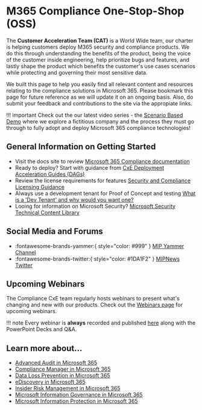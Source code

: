 # M365 Compliance One-Stop-Shop (OSS)

The **Customer Acceleration Team (CAT)** is a World Wide team, our charter is helping customers deploy M365 security and compliance products. We do this through understanding the benefits of the product, being the voice of the customer inside engineering, help prioritize bugs and features,  and lastly shape the product which benefits the customer's use cases scenarios while protecting and governing their most sensitive data.

We built this page to help you easily find all relevant content and resources relating to the compliance solutions in Microsoft 365. Please bookmark this page for future reference as we will update it on an ongoing basis. Also, do submit your feedback and contributions to the site via the appropiate links.

!!! important
    Check out the our latest video series - the [Scenario Based Demo](sbd/sbd-intro) where we explore a fictitious company and the process they must go through to fully adopt and deploy Microsoft 365 compliance technologies!

## General Information on Getting Started

* Visit the docs site to review [Microsoft 365 Compliance documentation](https://docs.microsoft.com/en-us/microsoft-365/compliance/?view=o365-worldwide)
* Ready to deploy? Start with guidance from [CxE Deployment Acceleration Guides (DAGs)](dag)
* Review the license requirements for features [Security and Compliance Licensing Guidance](https://docs.microsoft.com/en-us/office365/servicedescriptions/microsoft-365-service-descriptions/microsoft-365-tenantlevel-services-licensing-guidance/microsoft-365-security-compliance-licensing-guidance)
* Always use a development tenant for Proof of Concept and testing [What is a 'Dev Tenant' and why would you want one?](https://techcommunity.microsoft.com/t5/microsoft-365-pnp-blog/what-is-a-dev-tenant-and-why-would-you-want-one/ba-p/2036610)
* Looing for information on Microsoft Security? [Microsoft Security Technical Content Library](https://www.microsoft.com/en-us/security/content-library/)

## Social Media and Forums

* :fontawesome-brands-yammer:{ style="color: #999" } [MIP Yammer Channel](https://aka.ms/MIPC/AskMIPTeam)
* :fontawesome-brands-twitter:{ style="color: #1DA1F2" } [MIPNews Twitter](https://twitter.com/MIPNews)

## Upcoming Webinars

The Compliance CxE team regularly hosts webinars to present what's changing and new with our products.  Check out the [Webinars page](webinars) for upcoming webinars. 

!!! note
    Every webinar is **always** recorded and published [here](webinars/#past-webinars) along with the PowerPoint Decks and Q&A.

## Learn more about...

* [Advanced Audit in Microsoft 365](resources\audit)
* [Compliance Manager in Microsoft 365](resources\cm)
* [Data Loss Prevention in Microsoft 365](resources\dlp)
* [eDiscovery in Microsoft 365](resources\aed)
* [Insider Risk Management in Microsoft 365](resources\ir)
* [Microsoft Information Governance in Microsoft 365](resources\mig)
* [Microsoft Information Protection in Microsoft 365](resources\mip)